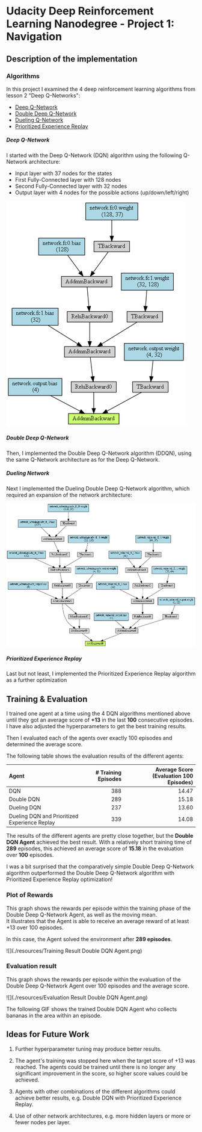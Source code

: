 # Udacity Deep Reinforcement Learning Nanodegree - Project 1: Navigation

## Description of the implementation

### Algorithms
In this project I examined the 4 deep reinforcement learning algorithms from lesson 2 "Deep Q-Networks":

* [Deep Q-Network](https://storage.googleapis.com/deepmind-media/dqn/DQNNaturePaper.pdf)
* [Double Deep Q-Network](https://arxiv.org/abs/1509.06461)
* [Dueling Q-Network](https://arxiv.org/abs/1511.06581)
* [Prioritized Experience Replay](https://arxiv.org/abs/1511.05952)

##### Deep Q-Network
I started with the Deep Q-Network (DQN) algorithm using the following Q-Network architecture:  

- Input layer with 37 nodes for the states
- First Fully-Connected layer with 128 nodes
- Second Fully-Connected layer with 32 nodes
- Output layer with 4 nodes for the possible actions (up/down/left/right)
  
![](./resources/DQN-Agent-Network.png) 

##### Double Deep Q-Network
Then, I implemented the Double Deep Q-Network algorithm (DDQN), using the same Q-Network architecture as for the Deep Q-Network.

##### Dueling Network
Next I implemented the Dueling Double Deep Q-Network algorithm, which required an expansion of the network architecture:

![](./resources/Dueling-DQN-Agent-Network.png)  

##### Prioritized Experience Replay
Last but not least, I implemented the Prioritized Experience Replay algorithm as a further optimization  

## Training & Evaluation

I trained one agent at a time using the 4 DQN algorithms mentioned above until they got an average score of **+13** in the last **100** consecutive episodes. 
I have also adjusted the hyperparameters to get the best training results.

Then I evaluated each of the agents over exactly 100 episodes and determined the average score.

The following table shows the evaluation results of the different agents:

Agent                                         | # Training Episodes | Average Score (Evaluation 100 Episodes) 
:---------------------------------------------| ------------------: | ---------------------------------------: 
DQN                                           | 388                 | 14.47 
Double DQN                                    | 289                 | 15.18  
Dueling DQN                                   | 237                 | 13.60  
Dueling DQN and Prioritized Experience Replay | 339                 | 14.08  


The results of the different agents are pretty close together, but the **Double DQN Agent** achieved the best result. 
With a relatively short training time of **289** episodes, this achieved an average score of **15.18** in the evaluation over **100** episodes.

I was a bit surprised that the comparatively simple Double Deep Q-Network algorithm outperformed the Double Deep Q-Network algorithm with Prioritized Experience Replay optimization!

### Plot of Rewards
This graph shows the rewards per episode within the training phase of the Double Deep Q-Network Agent, as well as the moving mean.  
It illustrates that the Agent is able to receive an average reward of at least +13 over 100 episodes.  

In this case, the Agent solved the environment after **289 episodes**.

![](./resources/Training Result Double DQN Agent.png)

### Evaluation result 
This graph shows the rewards per episode within the evaluation of the Double Deep Q-Network Agent over 100 episodes and the average score.

![](./resources/Evaluation Result Double DQN Agent.png)

The following GIF shows the trained Double DQN Agent who collects bananas in the area within an episode.  
<!--![](./resources/Double DQN Agent Episode.gif)-->  


## Ideas for Future Work

1. Further hyperparameter tuning may produce better results. 
   

2. The agent's training was stopped here when the target score of +13 was reached. The agents could be trained until there is no longer any significant improvement in the score, so higher score values could be achieved.  


3. Agents with other combinations of the different algorithms could achieve better results, e.g. Double DQN with Prioritized Experience Replay.


4. Use of other network architectures, e.g. more hidden layers or more or fewer nodes per layer.


